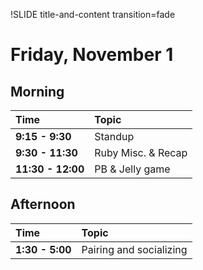 !SLIDE title-and-content transition=fade

Friday, November 1
==================

## Morning

| Time              | Topic              |
:-------------------|:-------------------|
| **9:15 - 9:30**   | Standup            |
| **9:30 - 11:30**  | Ruby Misc. & Recap |
| **11:30 - 12:00** | PB & Jelly game    | 

## Afternoon
| Time            | Topic                   |
:-----------------|:------------------------|
| **1:30 - 5:00** | Pairing and socializing |